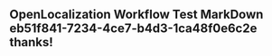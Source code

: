 <properties
ms.topic="hero-topic"
ms.test1="hero-topic"
ms.test2="test"/>

## OpenLocalization Workflow Test MarkDown eb51f841-7234-4ce7-b4d3-1ca48f0e6c2e thanks!
